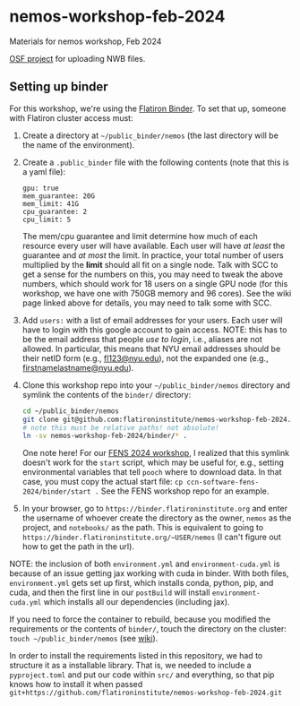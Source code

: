 # nemos-workshop-feb-2024

Materials for nemos workshop, Feb 2024

[OSF project](https://osf.io/5crqj/) for uploading NWB files.

## Setting up binder

For this workshop, we're using the [Flatiron
Binder](https://wiki.flatironinstitute.org/SCC/BinderHub). To set that up,
someone with Flatiron cluster access must:

1. Create a directory at `~/public_binder/nemos` (the last directory will be the
   name of the environment).
2. Create a `.public_binder` file with the following contents (note that this is a yaml file):
   ```
   gpu: true
   mem_guarantee: 20G
   mem_limit: 41G
   cpu_guarantee: 2
   cpu_limit: 5
   ```
   
   The mem/cpu guarantee and limit determine how much of each resource every
   user will have available. Each user will have *at least* the guarantee and
   *at most* the limit. In practice, your total number of users multiplied by
   the **limit** should all fit on a single node. Talk with SCC to get a sense
   for the numbers on this, you may need to tweak the above numbers, which
   should work for 18 users on a single GPU node (for this workshop, we have one
   with 750GB memory and 96 cores). See the wiki page linked above for details,
   you may need to talk some with SCC.
   
3. Add `users:` with a list of email addresses for your users. Each user will
   have to login with this google account to gain access. NOTE: this has to be
   the email address that people *use to login*, i.e., aliases are not allowed.
   In particular, this means that NYU email addresses should be their netID form
   (e.g., fl123@nyu.edu), not the expanded one (e.g.,
   firstnamelastname@nyu.edu).
   
4. Clone this workshop repo into your `~/public_binder/nemos` directory and
   symlink the contents of the `binder/` directory:
   
   ```bash
   cd ~/public_binder/nemos
   git clone git@github.com:flatironinstitute/nemos-workshop-feb-2024.git
   # note this must be relative paths! not absolute!
   ln -sv nemos-workshop-feb-2024/binder/* .
   ```
   
   One note here! For our [FENS 2024
   workshop](https://github.com/flatironinstitute/ccn-software-fens-2024), I
   realized that this symlink doesn't work for the `start` script, which may be
   useful for, e.g., setting environmental variables that tell `pooch` where to
   download data. In that case, you must copy the actual start file: `cp
   ccn-software-fens-2024/binder/start .` See the FENS workshop repo for an
   example.

5. In your browser, go to `https://binder.flatironinstitute.org` and enter the
   username of whoever create the directory as the owner, `nemos` as the
   project, and `notebooks/` as the path. This is equivalent to going to
   `https://binder.flatironinstitute.org/~USER/nemos` (I can't figure out how to
   get the path in the url).

NOTE: the inclusion of both `environment.yml` and `environment-cuda.yml` is
because of an issue getting jax working with cuda in binder. With both files,
`environment.yml` gets set up first, which installs conda, python, pip, and
cuda, and then the first line in our `postBuild` will install
`environment-cuda.yml` which installs all our dependencies (including jax).

If you need to force the container to rebuild, because you modified the
requirements or the contents of `binder/`, touch the directory on the cluster:
`touch ~/public_binder/nemos` (see
[wiki](https://wiki.flatironinstitute.org/SCC/BinderHub#Updating_environments)).

In order to install the requirements listed in this repository, we had to
structure it as a installable library. That is, we needed to include a
`pyproject.toml` and put our code within `src/` and everything, so that pip
knows how to install it when passed
`git+https://github.com/flatironinstitute/nemos-workshop-feb-2024.git`
